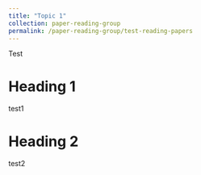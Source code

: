 ```yaml
---
title: "Topic 1"
collection: paper-reading-group
permalink: /paper-reading-group/test-reading-papers
---
```


Test

Heading 1
======
test1

Heading 2
======
test2
